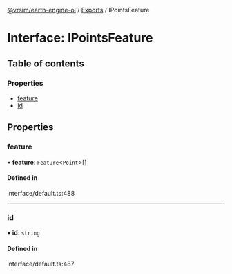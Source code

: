 [@vrsim/earth-engine-ol](../README.md) / [Exports](../modules.md) / IPointsFeature

# Interface: IPointsFeature

## Table of contents

### Properties

- [feature](IPointsFeature.md#feature)
- [id](IPointsFeature.md#id)

## Properties

### feature

• **feature**: `Feature`<`Point`\>[]

#### Defined in

interface/default.ts:488

___

### id

• **id**: `string`

#### Defined in

interface/default.ts:487
